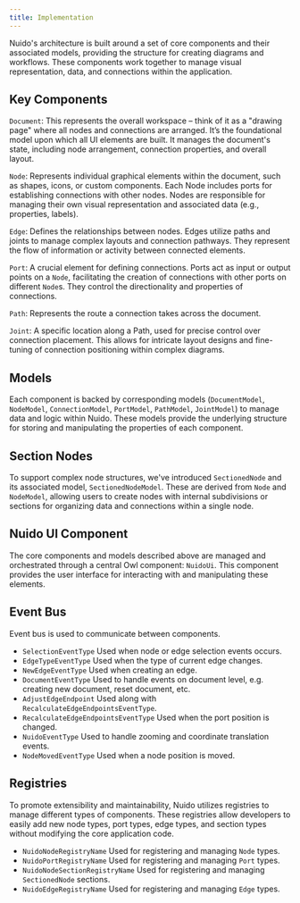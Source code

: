 ```yaml
---
title: Implementation
---
```


Nuido's architecture is built around a set of core components and their associated models, providing the structure for creating diagrams and workflows. These components work together to manage visual representation, data, and connections within the application.

## Key Components

 `Document`: This represents the overall workspace – think of it as a "drawing page" where all nodes and connections are arranged. It’s the foundational model upon which all UI elements are built. It manages the document's state, including node arrangement, connection properties, and overall layout.

 `Node`: Represents individual graphical elements within the document, such as shapes, icons, or custom components. Each Node includes ports for establishing connections with other nodes. Nodes are responsible for managing their own visual representation and associated data (e.g., properties, labels).

 `Edge`: Defines the relationships between nodes. Edges utilize paths and joints to manage complex layouts and connection pathways. They represent the flow of information or activity between connected elements.

 `Port`: A crucial element for defining connections. Ports act as input or output points on a `Node`, facilitating the creation of connections with other ports on different `Node`s. They control the directionality and properties of connections.

 `Path`: Represents the route a connection takes across the document.

 `Joint`: A specific location along a Path, used for precise control over connection placement. This allows for intricate layout designs and fine-tuning of connection positioning within complex diagrams.

## Models
Each component is backed by corresponding models (`DocumentModel`, `NodeModel`, `ConnectionModel`, `PortModel`, `PathModel`, `JointModel`) to manage data and logic within Nuido. These models provide the underlying structure for storing and manipulating the properties of each component.

## Section Nodes
To support complex node structures, we've introduced `SectionedNode` and its associated model, `SectionedNodeModel`. These are derived from `Node` and `NodeModel`, allowing users to create nodes with internal subdivisions or sections for organizing data and connections within a single node.

## Nuido UI Component
The core components and models described above are managed and orchestrated through a central Owl component: `NuidoUi`. This component provides the user interface for interacting with and manipulating these elements.

## Event Bus
Event bus is used to communicate between components.

- `SelectionEventType` Used when node or edge selection events occurs.
- `EdgeTypeEventType` Used when the type of current edge changes.
- `NewEdgeEventType` Used when creating an edge.
- `DocumentEventType` Used to handle events on document level, e.g. creating new document, reset document, etc.
- `AdjustEdgeEndpoint` Used along with `RecalculateEdgeEndpointsEventType`.
- `RecalculateEdgeEndpointsEventType` Used when the port position is changed.
- `NuidoEventType` Used to handle zooming and coordinate translation events.
- `NodeMovedEventType` Used when a node position is moved.


## Registries
To promote extensibility and maintainability, Nuido utilizes registries to manage different types of components. These registries allow developers to easily add new node types, port types, edge types, and section types without modifying the core application code.

- `NuidoNodeRegistryName` Used for registering and managing `Node` types.
- `NuidoPortRegistryName` Used for registering and managing `Port` types.
- `NuidoNodeSectionRegistryName` Used for registering and managing `SectionedNode` sections.
- `NuidoEdgeRegistryName` Used for registering and managing `Edge` types.
